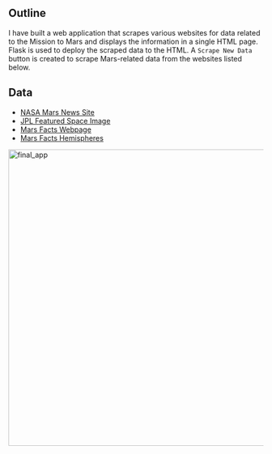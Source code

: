 ## Outline
I have built a web application that scrapes various websites for data related to the Mission to Mars and displays the information in a single HTML page. Flask is used to deploy the scraped data to the HTML. A `Scrape New Data` button is created to scrape Mars-related data from the websites listed below.

## Data
- [NASA Mars News Site](https://redplanetscience.com/)<br>
- [JPL Featured Space Image](https://spaceimages-mars.com/)<br>
- [Mars Facts Webpage](https://galaxyfacts-mars.com/)<br>
- [Mars Facts Hemispheres](https://marshemispheres.com/)

<img width="586" alt="final_app" src="https://user-images.githubusercontent.com/80393628/131209801-47bc0c15-6823-4c5d-9fd2-47486df016f5.png">
